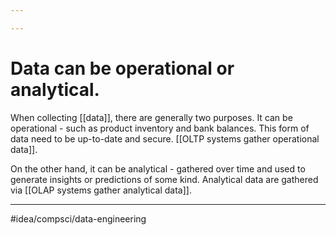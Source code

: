 ```yaml
---

---
```

# Data can be operational or analytical. 
When collecting [[data]], there are generally two purposes. It can be operational - such as product inventory and bank balances. This form of data need to be up-to-date and secure. [[OLTP systems gather operational data]]. 

On the other hand, it can be analytical - gathered over time and used to generate insights or predictions of some kind. Analytical data are gathered via [[OLAP systems gather analytical data]].

---
#idea/compsci/data-engineering 

[1]: https://mongodb.com/compare/relational-vs-non-relational-databases#:~:text=MongoDB%20is%20a%20non-relational,performance%2C%20reliability%2C%20and%20flexibility.